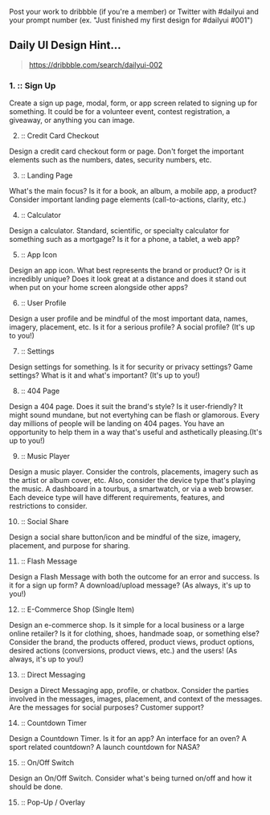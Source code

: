 Post your work to dribbble (if you're a member) or Twitter with #dailyui and your prompt number (ex. "Just finished my first design for #dailyui #001")

## Daily UI Design Hint...

> https://dribbble.com/search/dailyui-002

### 1. :: Sign Up

Create a sign up page, modal, form, or app screen related to signing up for something. It could be for a volunteer event, contest registration, a giveaway, or anything you can image.

2. :: Credit Card Checkout

Design a credit card checkout form or page. Don't forget the important elements such as the numbers, dates, security numbers, etc.

3. :: Landing Page

What's the main focus? Is it for a book, an album, a mobile app, a product? Consider important landing page elements (call-to-actions, clarity, etc.)

4. :: Calculator

Design a calculator. Standard, scientific, or specialty calculator for something such as a mortgage? Is it for a phone, a tablet, a web app?

5. :: App Icon

Design an app icon. What best represents the brand or product? Or is it incredibly unique? Does it look great at a distance and does it stand out when put on your home screen alongside other apps?

6. :: User Profile

Design a user profile and be mindful of the most important data, names, imagery, placement, etc. Is it for a serious profile? A social profile? (It's up to you!)

7. :: Settings

Design settings for something. Is it for security or privacy settings? Game settings? What is it and what's important? (It's up to you!)

8. :: 404 Page

Design a 404 page. Does it suit the brand's style? Is it user-friendly? It might sound mundane, but not evertyhing can be flash or glamorous. Every day millions of people will be landing on 404 pages. You have an opportunity to help them in a way that's useful and asthetically pleasing.(It's up to you!)

9. :: Music Player

Design a music player. Consider the controls, placements, imagery such as the artist or album cover, etc. Also, consider the device type that's playing the music. A dashboard in a tourbus, a smartwatch, or via a web browser. Each deveice type will have different requirements, features, and restrictions to consider.

10. :: Social Share

Design a social share button/icon and be mindful of the size, imagery, placement, and purpose for sharing.

11. :: Flash Message

Design a Flash Message with both the outcome for an error and success. Is it for a sign up form? A download/upload message? (As always, it's up to you!)

12. :: E-Commerce Shop (Single Item)

Design an e-commerce shop. Is it simple for a local business or a large online retailer? Is it for clothing, shoes, handmade soap, or something else? Consider the brand, the products offered, product views, product options, desired actions (conversions, product views, etc.) and the users! (As always, it's up to you!)

13. :: Direct Messaging

Design a Direct Messaging app, profile, or chatbox. Consider the parties involved in the messages, images, placement, and context of the messages. Are the messages for social purposes? Customer support?

14. :: Countdown Timer

Design a Countdown Timer. Is it for an app? An interface for an oven? A sport related countdown? A launch countdown for NASA?

15. :: On/Off Switch

Design an On/Off Switch. Consider what's being turned on/off and how it should be done. 

15. :: Pop-Up / Overlay
